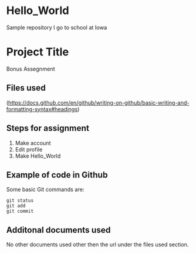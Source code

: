 # Hello_World
Sample repository
I go to school at Iowa
# Project Title
Bonus Assegnment
## Files used 
(https://docs.github.com/en/github/writing-on-github/basic-writing-and-formatting-syntax#headings)
## Steps for assignment
1. Make account
2. Edit profile
3. Make Hello_World
## Example of code in Github
Some basic Git commands are:
```
git status
git add
git commit
```
## Additonal documents used
No other documents used other then the url under the files used section.
